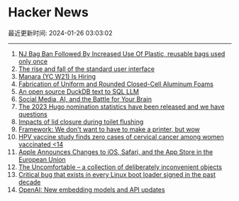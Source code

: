 # Hacker News

最近更新时间: 2024-01-26 03:03:02

--- 
1. [NJ Bag Ban Followed By Increased Use Of Plastic, reusable bags used only once](https://www.forbes.com/sites/patrickgleason/2024/01/22/new-jersey-bag-ban-followed-by-increased-use-of-plastic/) 
2. [The rise and fall of the standard user interface](https://www.theregister.com/2024/01/24/rise_and_fall_of_cua/) 
3. [Manara (YC W21) Is Hiring](https://manara.breezy.hr/p/2c46c063355c-senior-founding-product-designer) 
4. [Fabrication of Uniform and Rounded Closed-Cell Aluminum Foams](https://www.mdpi.com/2075-4701/14/1/120) 
5. [An open source DuckDB text to SQL LLM](https://motherduck.com/blog/duckdb-text2sql-llm/) 
6. [Social Media, AI, and the Battle for Your Brain](https://proto.life/2023/12/social-media-artificial-intelligence-and-the-battle-for-your-brain/) 
7. [The 2023 Hugo nomination statistics have been released and we have questions](https://corabuhlert.com/2024/01/21/the-2023-hugo-nomination-statistics-have-finally-been-release-and-we-have-questions/) 
8. [Impacts of lid closure during toilet flushing](https://www.ajicjournal.org/article/S0196-6553(23)00820-9/fulltext) 
9. [Framework: We don't want to have to make a printer, but wow](https://twitter.com/FrameworkPuter/status/1750545558765519344) 
10. [HPV vaccine study finds zero cases of cervical cancer among women vaccinated <14](https://www.statnews.com/2024/01/25/hpv-vaccine-prevent-cervical-cancer-cervarix-gardasil-study/) 
11. [Apple Announces Changes to iOS, Safari, and the App Store in the European Union](https://www.apple.com/newsroom/2024/01/apple-announces-changes-to-ios-safari-and-the-app-store-in-the-european-union/) 
12. [The Uncomfortable – a collection of deliberately inconvenient objects](https://www.theuncomfortable.com/) 
13. [Critical bug that exists in every Linux boot loader signed in the past decade](https://github.com/rhboot/shim/commit/0226b56513b2b8bd5fd281bce77c40c9bf07c66d) 
14. [OpenAI: New embedding models and API updates](https://openai.com/blog/new-embedding-models-and-api-updates) 
